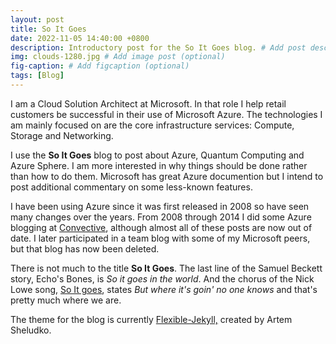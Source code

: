 ```yaml
---
layout: post
title: So It Goes
date: 2022-11-05 14:40:00 +0800
description: Introductory post for the So It Goes blog. # Add post description (optional)
img: clouds-1280.jpg # Add image post (optional)
fig-caption: # Add figcaption (optional)
tags: [Blog]
---
```

I am a Cloud Solution Architect at Microsoft. In that role I help retail customers be successful in their use of Microsoft Azure. The technologies I am mainly focused on are the core infrastructure services: Compute, Storage and Networking.

I use the **So It Goes** blog to post about Azure, Quantum Computing and Azure Sphere. I am more interested in why things should be done rather than how to do them. Microsoft has great Azure documention but I intend to post additional commentary on some less-known features.

I have been using Azure since it was first released in 2008 so have seen many changes over the years. From 2008 through 2014 I did some Azure blogging at [Convective](https://convective.wordpress.com/), although almost all of these posts are now out of date. I later participated in a team blog with some of my Microsoft peers, but that blog has now been deleted.

There is not much to the title **So It Goes**. The last line of the Samuel Beckett story, Echo's Bones, is *So it goes in the world*. And the chorus of the Nick Lowe song, [So It goes](https://www.youtube.com/watch?v=YEpr8kaczck&feature=emb_logo), states *But where it's goin' no one knows* and that's pretty much where we are.

The theme for the blog is currently [Flexible-Jekyll,](https://jekyllthemes.io/theme/flexible-jekyll) created by Artem Sheludko.
